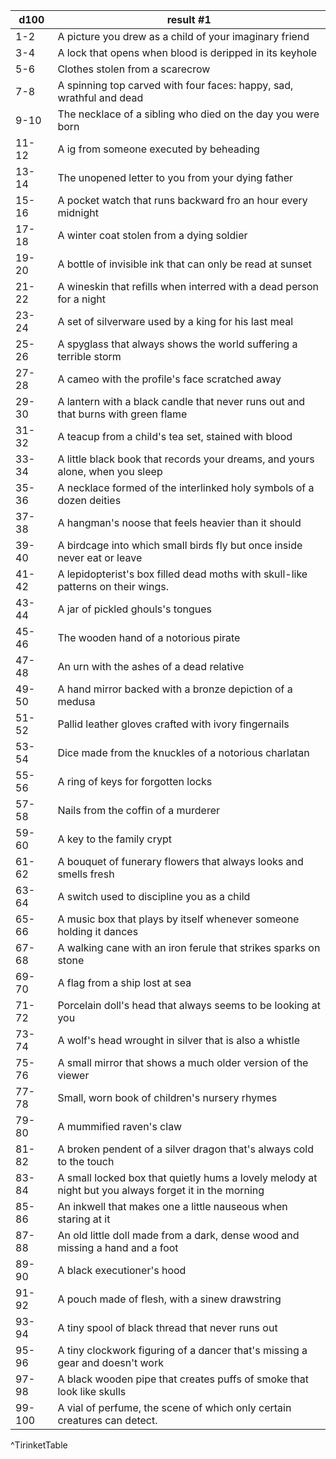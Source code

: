 | d100   | result #1                                                                                             |
| ------ | ----------------------------------------------------------------------------------------------------- |
| 1-2    | A picture you drew as a child of your imaginary friend                                                |
| 3-4    | A lock that opens when blood is deripped in its keyhole                                               |
| 5-6    | Clothes stolen from a scarecrow                                                                       |
| 7-8    | A spinning top carved with four faces: happy, sad, wrathful and dead                                  |
| 9-10   | The necklace of a sibling who died on the day you were born                                           |
| 11-12  | A ig from someone executed by beheading                                                               |
| 13-14  | The unopened letter to you from your dying father                                                     |
| 15-16  | A pocket watch that runs backward fro an hour every midnight                                          |
| 17-18  | A winter coat stolen from a dying soldier                                                             |
| 19-20  | A bottle of invisible ink that can only be read at sunset                                             |
| 21-22  | A wineskin that refills when interred with a dead person for a night                                  |
| 23-24  | A set of silverware used by a king for his last meal                                                  |
| 25-26  | A spyglass that always shows the world suffering a terrible storm                                     |
| 27-28  | A cameo with the profile's face scratched away                                                        |
| 29-30  | A lantern with a black candle that never runs out and that burns with green flame                     |
| 31-32  | A teacup from a child's tea set, stained with blood                                                   |
| 33-34  | A little black book that records your dreams, and yours alone, when you sleep                         |
| 35-36  | A necklace formed of the interlinked holy symbols of a dozen deities                                  |
| 37-38  | A hangman's noose that feels heavier than it should                                                   |
| 39-40  | A birdcage into which small birds fly but once inside never eat or leave                              |
| 41-42  | A lepidopterist's box filled dead moths with skull-like patterns on their wings.                      |
| 43-44  | A jar of pickled ghouls's tongues                                                                     |
| 45-46  | The wooden hand of a notorious pirate                                                                 |
| 47-48  | An urn with the ashes of a dead relative                                                              |
| 49-50  | A hand mirror backed with a bronze depiction of a medusa                                              |
| 51-52  | Pallid leather gloves crafted with ivory fingernails                                                  |
| 53-54  | Dice made from the knuckles of a notorious charlatan                                                  |
| 55-56  | A ring of keys for forgotten locks                                                                    |
| 57-58  | Nails from the coffin of a murderer                                                                   |
| 59-60  | A key to the family crypt                                                                             |
| 61-62  | A bouquet of funerary flowers that always looks and smells fresh                                      |
| 63-64  | A switch used to discipline you as a child                                                            |
| 65-66  | A music box that plays by itself whenever someone holding it dances                                   |
| 67-68  | A walking cane with an iron ferule that strikes sparks on stone                                       |
| 69-70  | A flag from a ship lost at sea                                                                        |
| 71-72  | Porcelain doll's head that always seems to be looking at you                                          |
| 73-74  | A wolf's head wrought in silver that is also a whistle                                                |
| 75-76  | A small mirror that shows a much older version of the viewer                                          |
| 77-78  | Small, worn book of children's nursery rhymes                                                         |
| 79-80  | A mummified raven's claw                                                                              |
| 81-82  | A broken pendent of a silver dragon that's always cold to the touch                                   |
| 83-84  | A small locked box that quietly hums a lovely melody at night but you always forget it in the morning |
| 85-86  | An inkwell that makes one a little nauseous when staring at it                                        |
| 87-88  | An old little doll made from a dark, dense wood and missing a hand and a foot                         |
| 89-90  | A black executioner's hood                                                                            |
| 91-92  | A pouch made of flesh, with a sinew drawstring                                                        |
| 93-94  | A tiny spool of black thread that never runs out                                                      |
| 95-96  | A tiny clockwork figuring of a dancer that's missing a gear and doesn't work                          |
| 97-98  | A black wooden pipe that creates puffs of smoke that look like skulls                                 |
| 99-100 | A vial of perfume, the scene of which only certain creatures can detect.                              |
^TirinketTable